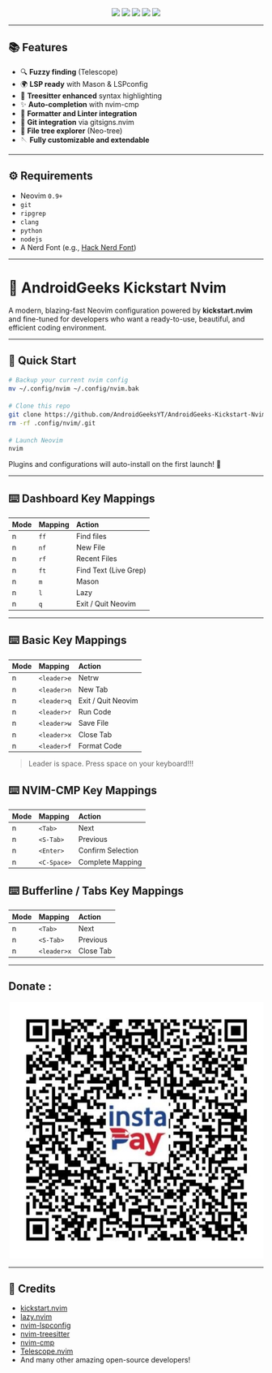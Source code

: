 <p align='center'>
<img src="https://img.shields.io/badge/Maintained%3F-YES-cyan?style=for-the-badge">
<img src="https://img.shields.io/github/license/AndroidGeeksYT/AndroidGeeks-Kickstart-Nvim?color=cyan&style=for-the-badge">
<img src="https://img.shields.io/github/stars/AndroidGeeksYT/AndroidGeeks-Kickstart-Nvim?color=cyan&style=for-the-badge">
<img src="https://img.shields.io/github/forks/AndroidGeeksYT/AndroidGeeks-Kickstart-Nvim?color=cyan&style=for-the-badge">
<img src="https://img.shields.io/github/issues/AndroidGeeksYT/AndroidGeeks-Kickstart-Nvim?color=cyan&style=for-the-badge">
</p>

---

## 📚 Features

- 🔍 **Fuzzy finding** (Telescope)
- 🌍 **LSP ready** with Mason & LSPconfig
- 🌟 **Treesitter enhanced** syntax highlighting
- ✨ **Auto-completion** with nvim-cmp
- 🔄 **Formatter and Linter integration**
- 🔗 **Git integration** via gitsigns.nvim
- 🔺 **File tree explorer** (Neo-tree)
- 🪡 **Fully customizable and extendable**

---

## ⚙️ Requirements

- Neovim `0.9+`
- `git`
- `ripgrep`
- `clang`
- `python`
- `nodejs`
- A Nerd Font (e.g., [Hack Nerd Font](https://www.nerdfonts.com/))

---

# 🌟 AndroidGeeks Kickstart Nvim

A modern, blazing-fast Neovim configuration powered by **kickstart.nvim** and fine-tuned for developers who want a ready-to-use, beautiful, and efficient coding environment.

---

## 🚀 Quick Start

```bash
# Backup your current nvim config
mv ~/.config/nvim ~/.config/nvim.bak

# Clone this repo
git clone https://github.com/AndroidGeeksYT/AndroidGeeks-Kickstart-Nvim ~/.config/nvim
rm -rf .config/nvim/.git

# Launch Neovim
nvim
```

Plugins and configurations will auto-install on the first launch! 🌟

---

## ⌨️ Dashboard Key Mappings

| Mode | Mapping | Action                |
| :--- | :------ | :-------------------- |
| n    | `ff`    | Find files            |
| n    | `nf`    | New File              |
| n    | `rf`    | Recent Files          |
| n    | `ft`    | Find Text (Live Grep) |
| n    | `m`     | Mason                 |
| n    | `l`     | Lazy                  |
| n    | `q`     | Exit / Quit Neovim    |

---

## ⌨️ Basic Key Mappings

| Mode | Mapping     | Action             |
| :--- | :---------- | :----------------- |
| n    | `<leader>e` | Netrw              |
| n    | `<leader>n` | New Tab            |
| n    | `<leader>q` | Exit / Quit Neovim |
| n    | `<leader>r` | Run Code           |
| n    | `<leader>w` | Save File          |
| n    | `<leader>x` | Close Tab          |
| n    | `<leader>f` | Format Code        |

> Leader is space. Press space on your keyboard!!!

## ⌨️ NVIM-CMP Key Mappings

| Mode | Mapping     | Action             |
| :--- | :---------- | :----------------- |
| n    | `<Tab>`     | Next               |
| n    | `<S-Tab>`   | Previous           |
| n    | `<Enter>`   | Confirm Selection  |
| n    | `<C-Space>` | Complete Mapping   |

## ⌨️ Bufferline / Tabs Key Mappings

| Mode | Mapping     | Action             |
| :--- | :---------- | :----------------- |
| n    | `<Tab>`     | Next               |
| n    | `<S-Tab>`   | Previous           |
| n    | `<leader>x` | Close Tab          |

---

## Donate :

<p>
<img src="https://github.com/AndroidGeeksYT/AndroidGeeks-Kickstart-Nvim/blob/main/img/donate.jpg">
</p>

---

## 🙏 Credits

- [kickstart.nvim](https://github.com/nvim-lua/kickstart.nvim)
- [lazy.nvim](https://github.com/folke/lazy.nvim)
- [nvim-lspconfig](https://github.com/neovim/nvim-lspconfig)
- [nvim-treesitter](https://github.com/nvim-treesitter/nvim-treesitter)
- [nvim-cmp](https://github.com/hrsh7th/nvim-cmp)
- [Telescope.nvim](https://github.com/nvim-telescope/telescope.nvim)
- And many other amazing open-source developers!
